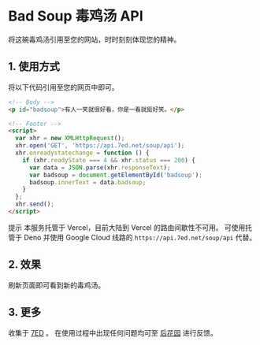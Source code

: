 # Bad Soup 毒鸡汤 API

将这碗毒鸡汤引用至您的网站，时时刻刻体现您的精神。

## 1. 使用方式

将以下代码引用至您的网页中即可。

```html
<!-- Body -->
<p id="badsoup">有人一笑就很好看，你是一看就挺好笑。</p>

<!-- Footer -->
<script>
  var xhr = new XMLHttpRequest();
  xhr.open('GET', 'https://api.7ed.net/soup/api');
  xhr.onreadystatechange = function () {
    if (xhr.readyState === 4 && xhr.status === 200) {
      var data = JSON.parse(xhr.responseText);
      var badsoup = document.getElementById('badsoup');
      badsoup.innerText = data.badsoup;
    }
  };
  xhr.send();
</script>
```

提示
本服务托管于 Vercel，目前大陆到 Vercel 的路由间歇性不可用。
可使用托管于 Deno 并使用 Google Cloud 线路的 `https://api.7ed.net/soup/api` 代替。

## 2. 效果

刷新页面即可看到新的毒鸡汤。

## 3. 更多

收集于 [7ED](https://www.7ed.net/) 。
在使用过程中出现任何问题均可至 [后花园](https://www.7ed.net/garden) 进行反馈。